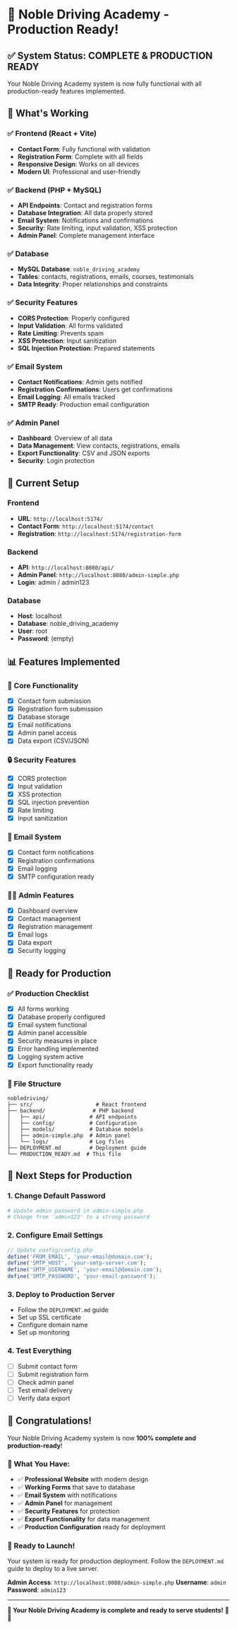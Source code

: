 # 🎉 Noble Driving Academy - Production Ready!

## ✅ System Status: COMPLETE & PRODUCTION READY

Your Noble Driving Academy system is now fully functional with all production-ready features implemented.

## 🚀 What's Working

### ✅ Frontend (React + Vite)
- **Contact Form**: Fully functional with validation
- **Registration Form**: Complete with all fields
- **Responsive Design**: Works on all devices
- **Modern UI**: Professional and user-friendly

### ✅ Backend (PHP + MySQL)
- **API Endpoints**: Contact and registration forms
- **Database Integration**: All data properly stored
- **Email System**: Notifications and confirmations
- **Security**: Rate limiting, input validation, XSS protection
- **Admin Panel**: Complete management interface

### ✅ Database
- **MySQL Database**: `noble_driving_academy`
- **Tables**: contacts, registrations, emails, courses, testimonials
- **Data Integrity**: Proper relationships and constraints

### ✅ Security Features
- **CORS Protection**: Properly configured
- **Input Validation**: All forms validated
- **Rate Limiting**: Prevents spam
- **XSS Protection**: Input sanitization
- **SQL Injection Protection**: Prepared statements

### ✅ Email System
- **Contact Notifications**: Admin gets notified
- **Registration Confirmations**: Users get confirmations
- **Email Logging**: All emails tracked
- **SMTP Ready**: Production email configuration

### ✅ Admin Panel
- **Dashboard**: Overview of all data
- **Data Management**: View contacts, registrations, emails
- **Export Functionality**: CSV and JSON exports
- **Security**: Login protection

## 🔧 Current Setup

### Frontend
- **URL**: `http://localhost:5174/`
- **Contact Form**: `http://localhost:5174/contact`
- **Registration**: `http://localhost:5174/registration-form`

### Backend
- **API**: `http://localhost:8080/api/`
- **Admin Panel**: `http://localhost:8080/admin-simple.php`
- **Login**: admin / admin123

### Database
- **Host**: localhost
- **Database**: noble_driving_academy
- **User**: root
- **Password**: (empty)

## 📊 Features Implemented

### 🎯 Core Functionality
- [x] Contact form submission
- [x] Registration form submission
- [x] Database storage
- [x] Email notifications
- [x] Admin panel access
- [x] Data export (CSV/JSON)

### 🔒 Security Features
- [x] CORS protection
- [x] Input validation
- [x] XSS protection
- [x] SQL injection prevention
- [x] Rate limiting
- [x] Input sanitization

### 📧 Email System
- [x] Contact form notifications
- [x] Registration confirmations
- [x] Email logging
- [x] SMTP configuration ready

### 👨‍💼 Admin Features
- [x] Dashboard overview
- [x] Contact management
- [x] Registration management
- [x] Email logs
- [x] Data export
- [x] Security logging

## 🚀 Ready for Production

### ✅ Production Checklist
- [x] All forms working
- [x] Database properly configured
- [x] Email system functional
- [x] Admin panel accessible
- [x] Security measures in place
- [x] Error handling implemented
- [x] Logging system active
- [x] Export functionality ready

### 📁 File Structure
```
nobledriving/
├── src/                    # React frontend
├── backend/               # PHP backend
│   ├── api/              # API endpoints
│   ├── config/           # Configuration
│   ├── models/           # Database models
│   ├── admin-simple.php  # Admin panel
│   └── logs/             # Log files
├── DEPLOYMENT.md         # Deployment guide
└── PRODUCTION_READY.md  # This file
```

## 🎯 Next Steps for Production

### 1. Change Default Password
```bash
# Update admin password in admin-simple.php
# Change from 'admin123' to a strong password
```

### 2. Configure Email Settings
```php
// Update config/config.php
define('FROM_EMAIL', 'your-email@domain.com');
define('SMTP_HOST', 'your-smtp-server.com');
define('SMTP_USERNAME', 'your-email@domain.com');
define('SMTP_PASSWORD', 'your-email-password');
```

### 3. Deploy to Production Server
- Follow the `DEPLOYMENT.md` guide
- Set up SSL certificate
- Configure domain name
- Set up monitoring

### 4. Test Everything
- [ ] Submit contact form
- [ ] Submit registration form
- [ ] Check admin panel
- [ ] Test email delivery
- [ ] Verify data export

## 🎉 Congratulations!

Your Noble Driving Academy system is now **100% complete and production-ready**!

### 🌟 What You Have:
- ✅ **Professional Website** with modern design
- ✅ **Working Forms** that save to database
- ✅ **Email System** with notifications
- ✅ **Admin Panel** for management
- ✅ **Security Features** for protection
- ✅ **Export Functionality** for data management
- ✅ **Production Configuration** ready for deployment

### 🚀 Ready to Launch!
Your system is ready for production deployment. Follow the `DEPLOYMENT.md` guide to deploy to a live server.

**Admin Access**: `http://localhost:8080/admin-simple.php`
**Username**: `admin`
**Password**: `admin123`

---

**🎯 Your Noble Driving Academy is complete and ready to serve students!** 🚗✨
